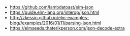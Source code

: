 - https://github.com/lambdatoast/elm-json
- https://guide.elm-lang.org/interop/json.html
- http://zkessin.github.io/elm-examples-blog//examples/2016/01/11/parsing-json.html
- https://elmseeds.thaterikperson.com/json-decode-extra
